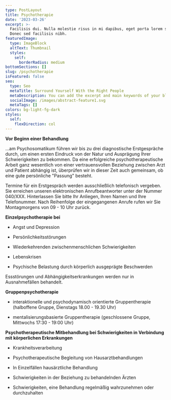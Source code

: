 ```yaml
---
type: PostLayout
title: Psychotherapie
date: '2023-03-26'
excerpt: >-
  Facilisis dui. Nulla molestie risus in mi dapibus, eget porta lorem semper.
  Donec sed facilisis nibh.
featuredImage:
  type: ImageBlock
  altText: Thumbnail
  styles:
    self:
      borderRadius: medium
bottomSections: []
slug: /psychotherapie
isFeatured: false
seo:
  type: Seo
  metaTitle: Surround Yourself With the Right People
  metaDescription: You can add the excerpt and main keywords of your blog post here.
  socialImage: /images/abstract-feature1.svg
  metaTags: []
colors: bg-light-fg-dark
styles:
  self:
    flexDirection: col
---
```

**Vor Beginn einer Behandlung** 

...am Psychosomatikum führen wir bis zu drei diagnostische Erstgespräche durch, um einen ersten Eindruck von der Natur und Ausprägung Ihrer Schwierigkeiten zu bekommen. Da eine erfolgreiche psychotherapeutische Arbeit ganz wesentlich von einer vertrauensvollen Beziehung zwischen Arzt und Patient abhängig ist, überprüfen wir in dieser Zeit auch gemeinsam, ob eine gute persönliche "Passung" besteht. 

Termine für ein Erstgespräch werden ausschließlich telefonisch vergeben. Sie erreichen unseren elektronischen Anrufbeantworter unter der Nummer 040/XXX. Hinterlassen Sie bitte Ihr Anliegen, Ihren Namen und Ihre Telefonummer. Nach Reihenfolge der eingegangenen Anrufe rufen wir Sie Montagmorgens von 09 - 10 Uhr zurück.

**Einzelpsychotherapie bei**

*   Angst und Depression

*   Persönlichkeitsstörungen

*   Wiederkehrenden zwischenmenschlichen Schwierigkeiten

*   Lebenskrisen

*   Psychische Belastung durch körperlich ausgeprägte Beschwerden

Essstörungen und Abhängigkeitserkrankungen werden nur in Ausnahmefällen behandelt.

**Gruppenpsychotherapie**

*   interaktionelle und psychodynamisch orientierte Gruppentherapie (halboffene Gruppe, Dienstags 18.00 - 19.30 Uhr)

*   mentalisierungsbasierte Gruppentherapie (geschlossene Gruppe, Mittwochs 17:30 - 19:00 Uhr)

**Psychotherapeutische Mitbehandlung bei Schwierigkeiten in Verbindung mit körperlichen Erkrankungen**

*   Krankheitsverarbeitung

*   Psychotherapeutische Begleitung von Hausarztbehandlungen

*   In Einzelfällen hausärztliche Behandlung

*   Schwierigkeiten in der Beziehung zu behandelnden Ärzten

*   Schwierigkeiten, eine Behandlung regelmäßig wahrzunehmen oder durchzuhalten

